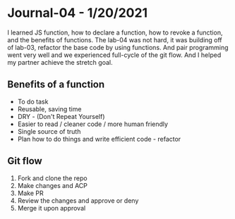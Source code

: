 # Journal-04 - 1/20/2021

I learned JS function, how to declare a function, how to revoke a function, and the benefits of functions. The lab-04 was not hard, it was building off of lab-03, refactor the base code by using functions. And pair programming went very well and we experienced full-cycle of the git flow. And I helped my partner achieve the stretch goal.

## Benefits of a function

- To do task
- Reusable, saving time
- DRY - (Don't Repeat Yourself)
- Easier to read / cleaner code / more human friendly
- Single source of truth
- Plan how to do things and write efficient code - refactor

## Git flow

1. Fork and clone the repo
2. Make changes and ACP
3. Make PR
4. Review the changes and approve or deny
5. Merge it upon approval
